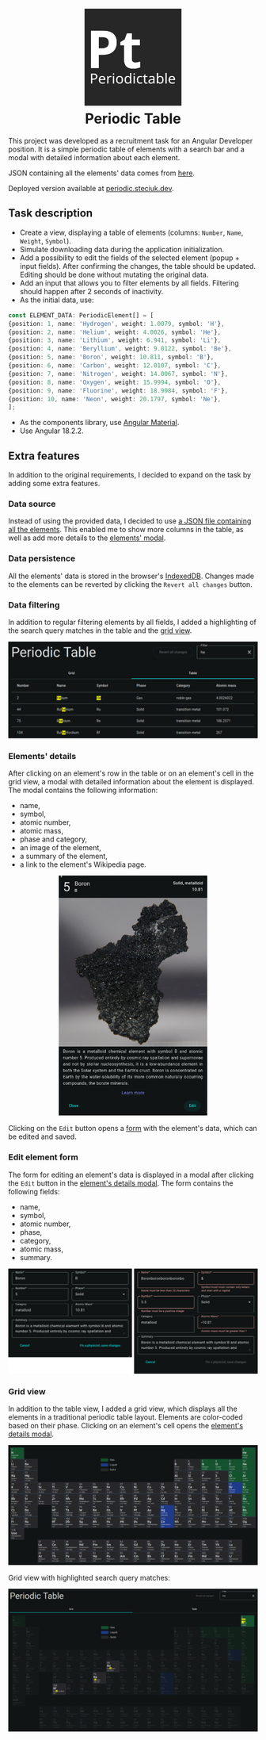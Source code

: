 <h1 align="center">
  <img src="public/logo.svg" width=200 alt="Logo">
  <br>
  Periodic Table
</h1>

This project was developed as a recruitment task for an Angular Developer position. It is a simple periodic table of elements with a search bar and a modal with detailed information about each element.

JSON containing all the elements' data comes from [here](https://github.com/Bowserinator/Periodic-Table-JSON).

Deployed version available at [periodic.steciuk.dev](https://periodic.steciuk.dev).

## Task description
- Create a view, displaying a table of elements (columns: `Number`, `Name`, `Weight`, `Symbol`).
- Simulate downloading data during the application initialization.
- Add a possibility to edit the fields of the selected element (popup + input fields). After confirming the changes, the table should be updated. Editing should be done without mutating the original data.
- Add an input that allows you to filter elements by all fields. Filtering should happen after 2 seconds of inactivity.
- As the initial data, use:

```ts
const ELEMENT_DATA: PeriodicElement[] = [
{position: 1, name: 'Hydrogen', weight: 1.0079, symbol: 'H'},
{position: 2, name: 'Helium', weight: 4.0026, symbol: 'He'},
{position: 3, name: 'Lithium', weight: 6.941, symbol: 'Li'},
{position: 4, name: 'Beryllium', weight: 9.0122, symbol: 'Be'},
{position: 5, name: 'Boron', weight: 10.811, symbol: 'B'},
{position: 6, name: 'Carbon', weight: 12.0107, symbol: 'C'},
{position: 7, name: 'Nitrogen', weight: 14.0067, symbol: 'N'},
{position: 8, name: 'Oxygen', weight: 15.9994, symbol: 'O'},
{position: 9, name: 'Fluorine', weight: 18.9984, symbol: 'F'},
{position: 10, name: 'Neon', weight: 20.1797, symbol: 'Ne'},
];
```

- As the components library, use [Angular Material](https://material.angular.io/).
- Use Angular 18.2.2.

## Extra features
In addition to the original requirements, I decided to expand on the task by adding some extra features.

### Data source
Instead of using the provided data, I decided to use [a JSON file containing all the elements](https://github.com/Bowserinator/Periodic-Table-JSON/blob/master/PeriodicTableJSON.json). This enabled me to show more columns in the table, as well as add more details to the [elements' modal](#elements-details).

### Data persistence
All the elements' data is stored in the browser's [IndexedDB](https://developer.mozilla.org/en-US/docs/Web/API/IndexedDB_API). Changes made to the elements can be reverted by clicking the `Revert all changes` button.

### Data filtering
In addition to regular filtering elements by all fields, I added a highlighting of the search query matches in the table and the [grid view](#grid-view).

![Filter matches highlighting](screenshots/filter-matches.png)

### Elements' details
After clicking on an element's row in the table or on an element's cell in the grid view, a modal with detailed information about the element is displayed. The modal contains the following information:
- name,
- symbol,
- atomic number,
- atomic mass,
- phase and category,
- an image of the element,
- a summary of the element,
- a link to the element's Wikipedia page.

<p align="center">
  <img src="screenshots/element-details.png" alt="Element details" width="300">
</p>

Clicking on the `Edit` button opens a [form](#edit-element-form) with the element's data, which can be edited and saved.

### Edit element form
The form for editing an element's data is displayed in a modal after clicking the `Edit` button in the [element's details modal](#elements-details). The form contains the following fields:
- name,
- symbol,
- atomic number,
- phase,
- category,
- atomic mass,
- summary.

![Edit element form](screenshots/form.png)

### Grid view
In addition to the table view, I added a grid view, which displays all the elements in a traditional periodic table layout. Elements are color-coded based on their phase. Clicking on an element's cell opens the [element's details modal](#elements-details).

![Grid view](screenshots/grid-view.png)

Grid view with highlighted search query matches:

![Grid view with filter](screenshots/grid-view-filter.png)